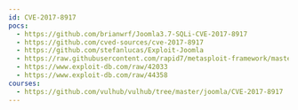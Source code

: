 ```yaml
---
id: CVE-2017-8917
pocs:
  - https://github.com/brianwrf/Joomla3.7-SQLi-CVE-2017-8917
  - https://github.com/cved-sources/cve-2017-8917
  - https://github.com/stefanlucas/Exploit-Joomla
  - https://raw.githubusercontent.com/rapid7/metasploit-framework/master/modules/exploits/unix/webapp/joomla_comfields_sqli_rce.rb
  - https://www.exploit-db.com/raw/42033
  - https://www.exploit-db.com/raw/44358
courses:
  - https://github.com/vulhub/vulhub/tree/master/joomla/CVE-2017-8917
---
```

